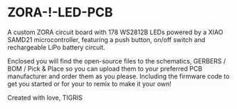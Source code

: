 # ZORA-!-LED-PCB
A custom ZORA circuit board with 178 WS2812B LEDs powered by a XIAO SAMD21 microcontroller, featuring a push button, on/off switch and rechargeable LiPo battery circuit.

Enclosed you will find the open-source files to the schematics, GERBERS / BOM / Pick & Place so you can upload them to your preferred PCB manufacturer and order them as you please. Including the firmware code to get you started or for your to remix to make it your own!

Created with love,
TIGRIS
